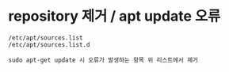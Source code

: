 # repository 제거 / apt update 오류
```
/etc/apt/sources.list
/etc/apt/sources.list.d

sudo apt-get update 시 오류가 발생하는 항목 위 리스트에서 제거
```
